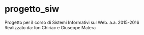 # progetto_siw
Progetto per il corso di Sistemi Informativi sul Web. a.a. 2015-2016
Realizzato da: Ion Chiriac e Giuseppe Matera
